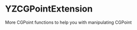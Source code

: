 YZCGPointExtension
==================

More CGPoint functions to help you with manipulating CGPoint

